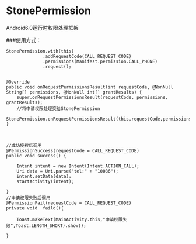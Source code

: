 # StonePermission
Android6.0运行时权限处理框架

###使用方式：


    StonePermission.with(this)
                  .addRequestCode(CALL_REQUEST_CODE)
                  .permissions(Manifest.permission.CALL_PHONE)
                  .request();


    @Override
    public void onRequestPermissionsResult(int requestCode, @NonNull String[] permissions, @NonNull int[] grantResults) {
        super.onRequestPermissionsResult(requestCode, permissions, grantResults);
        //将申请权限处理交给StonePermission
        StonePermission.onRequestPermissionsResult(this,requestCode,permissions,grantResults);
    }
    
    
    
    //成功授权后调用
    @PermissionSuccess(requestCode = CALL_REQUEST_CODE)
    public void success() {

        Intent intent = new Intent(Intent.ACTION_CALL);
        Uri data = Uri.parse("tel:" + "10086");
        intent.setData(data);
        startActivity(intent);

    }
	//申请权限失败后调用
    @PermissionFail(requestCode = CALL_REQUEST_CODE)
    private void  faild(){

        Toast.makeText(MainActivity.this,"申请权限失败",Toast.LENGTH_SHORT).show();

    }
    
    
    
    
